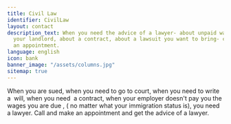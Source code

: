 ```yaml
---
title: Civil Law
identifier: CivilLaw
layout: contact
description_text: When you need the advice of a lawyer- about unpaid wages, about
  your landlord, about a contract, about a lawsuit you want to bring- call and make
  an appointment.
language: english
icon: bank
banner_image: "/assets/columns.jpg"
sitemap: true
---
```


When you are sued, when you need to go to court, when you need to write a  will, when you need  a contract, when your employer doesn't pay you the wages you are due , ( no matter what your immigration status is), you need a lawyer. Call and make an appointment and get the advice of a lawyer.